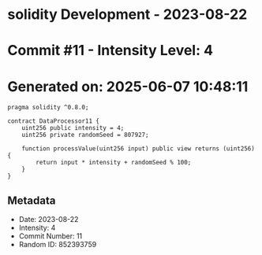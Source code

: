 ﻿# solidity Development - 2023-08-22
# Commit #11 - Intensity Level: 4
# Generated on: 2025-06-07 10:48:11
```solidity
pragma solidity ^0.8.0;

contract DataProcessor11 {
    uint256 public intensity = 4;
    uint256 private randomSeed = 807927;

    function processValue(uint256 input) public view returns (uint256) {
        return input * intensity + randomSeed % 100;
    }
}
```
## Metadata
- Date: 2023-08-22
- Intensity: 4
- Commit Number: 11
- Random ID: 852393759
